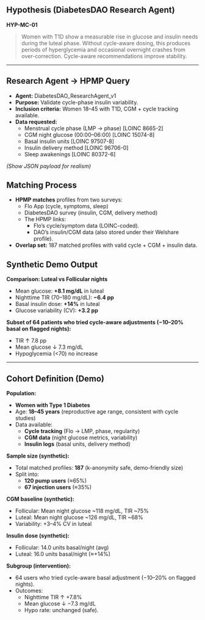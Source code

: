 ## Hypothesis (DiabetesDAO Research Agent)

**HYP-MC-01**

> Women with T1D show a measurable rise in glucose and insulin needs during the luteal phase. Without cycle-aware dosing, this produces periods of hyperglycemia and occasional overnight crashes from over-correction. Cycle-aware recommendations improve stability.
> 

---

## Research Agent → HPMP Query

- **Agent:** DiabetesDAO_ResearchAgent_v1
- **Purpose:** Validate cycle-phase insulin variability.
- **Inclusion criteria:** Women 18–45 with T1D, CGM + cycle tracking available.
- **Data requested:**
    - Menstrual cycle phase (LMP → phase) [LOINC 8665-2]
    - CGM night glucose (00:00–06:00) [LOINC 15074-8]
    - Basal insulin units [LOINC 97507-8]
    - Insulin delivery method [LOINC 96706-0]
    - Sleep awakenings [LOINC 80372-6]


*(Show JSON payload for realism)*


##  Matching Process

- **HPMP matches** profiles from two surveys:
    - Flo App (cycle, symptoms, sleep)
    - DiabetesDAO survey (insulin, CGM, delivery method)
    - The HPMP links:
        - Flo’s cycle/symptom data (LOINC-coded).
        - DAO’s insulin/CGM data (also stored under their Welshare profile).
- **Overlap set:** 187 matched profiles with valid cycle + CGM + insulin data.

## Synthetic Demo Output

**Comparison: Luteal vs Follicular nights**

- Mean glucose: **+8.1 mg/dL** in luteal
- Nighttime TIR (70–180 mg/dL): **−6.4 pp**
- Basal insulin dose: **+14%** in luteal
- Glucose variability (CV): **+3.2 pp**

**Subset of 64 patients who tried cycle-aware adjustments (−10–20% basal on flagged nights):**

- TIR ↑ 7.8 pp
- Mean glucose ↓ 7.3 mg/dL
- Hypoglycemia (<70) no increase

---

## Cohort Definition (Demo)

**Population:**

- **Women with Type 1 Diabetes**
- Age: **18–45 years** (reproductive age range, consistent with cycle studies)
- Data available:
    - **Cycle tracking** (Flo → LMP, phase, regularity)
    - **CGM data** (night glucose metrics, variability)
    - **Insulin logs** (basal units, delivery method)

**Sample size (synthetic):**

- Total matched profiles: **187** (k-anonymity safe, demo-friendly size)
- Split into:
    - **120 pump users** (≈65%)
    - **67 injection users** (≈35%)

**CGM baseline (synthetic):**

- Follicular: Mean night glucose ~118 mg/dL, TIR ~75%
- Luteal: Mean night glucose ~126 mg/dL, TIR ~68%
- Variability: +3–4% CV in luteal

**Insulin dose (synthetic):**

- Follicular: 14.0 units basal/night (avg)
- Luteal: 16.0 units basal/night (≈+14%)

**Subgroup (intervention):**

- 64 users who tried cycle-aware basal adjustment (−10–20% on flagged nights).
- Outcomes:
    - Nighttime TIR ↑ +7.8%
    - Mean glucose ↓ −7.3 mg/dL
    - Hypo rate: unchanged (safe).

